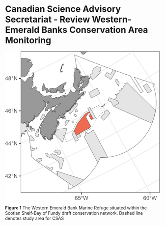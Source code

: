 # Canadian Science Advisory Secretariat - Review Western-Emerald Banks Conservation Area Monitoring

![ ](/output/readmeplot.png)

__Figure 1__ The Western Emerald Bank Marine Refuge situated within the Scotian Shelf-Bay of Fundy draft conservation network. Dashed line denotes study area for CSAS